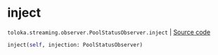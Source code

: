 # inject
`toloka.streaming.observer.PoolStatusObserver.inject` | [Source code](https://github.com/Toloka/toloka-kit/blob/v1.0.1/src/streaming/observer.py#L195)

```python
inject(self, injection: PoolStatusObserver)
```

